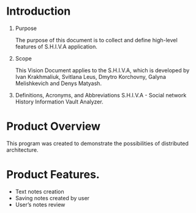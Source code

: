 # Introduction
1. Purpose

   The purpose of this document is to collect and define high-level features of S.H.I.V.A application.

2. Scope

   This Vision Document applies to the S.H.I.V.A, which is developed by Ivan Krakhmaliuk, Svitlana Leus, Dmytro Korchovny, Galyna Melishkevich and Denys Matyash.

3. Definitions, Acronyms, and Abbreviations
   S.H.I.V.A - Social network History Information Vault Analyzer.

# Product Overview
This program was created to demonstrate the possibilities of distributed architecture.

# Product Features. 
* Text notes creation
* Saving notes created by user
* User’s notes review  
